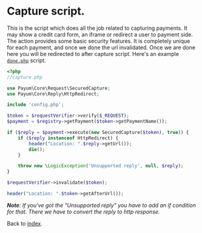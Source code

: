 # Capture script.

This is the script which does all the job related to capturing payments. 
It may show a credit card form, an iframe or redirect a user to payment side. 
The action provides some basic security features. It is completely unique for each payment, and once we done the url invalidated.
Once we are done here you will be redirected to after capture script. Here's an example [`done.php`](done-script.md) script.

```php
<?php
//capture.php

use Payum\Core\Request\SecuredCapture;
use Payum\Core\Reply\HttpRedirect;

include 'config.php';

$token = $requestVerifier->verify($_REQUEST);
$payment = $registry->getPayment($token->getPaymentName());

if ($reply = $payment->execute(new SecuredCapture($token), true)) {
    if ($reply instanceof HttpRedirect) {
        header("Location: ".$reply->getUrl());
        die();
    }

    throw new \LogicException('Unsupported reply', null, $reply);
}

$requestVerifier->invalidate($token);

header("Location: ".$token->getAfterUrl());
```

_**Note**: If you've got the "Unsupported reply" you have to add an if condition for that. There we have to convert the reply to http response._

Back to [index](index.md).
